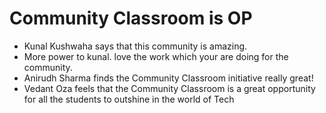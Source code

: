 # Community Classroom is OP

- Kunal Kushwaha says that this community is amazing.
- More power to kunal. love the work which your are doing for the community.
- Anirudh Sharma finds the Community Classroom initiative really great!
- Vedant Oza feels that the Community Classroom is a great opportunity for all the students to outshine in the world of Tech
